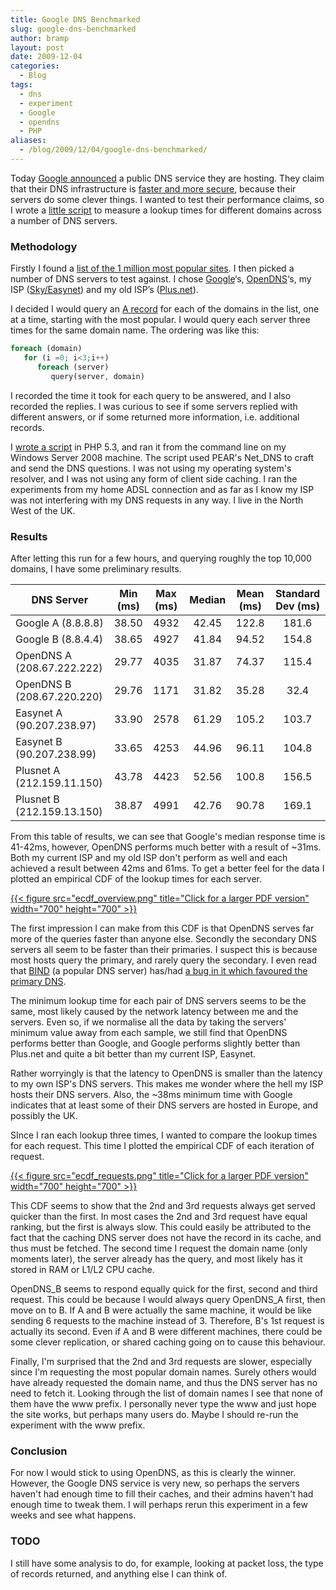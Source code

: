 ```yaml
---
title: Google DNS Benchmarked
slug: google-dns-benchmarked
author: bramp
layout: post
date: 2009-12-04
categories:
  - Blog
tags:
  - dns
  - experiment
  - Google
  - opendns
  - PHP
aliases:
  - /blog/2009/12/04/google-dns-benchmarked/
---
```

Today [Google announced][1] a public DNS service they are hosting. They claim that their DNS infrastructure is [faster and more secure][2], because their servers do some clever things. I wanted to test their performance claims, so I wrote a [little script][3] to measure a lookup times for different domains across a number of DNS servers.

### Methodology

Firstly I found a [list of the 1 million most popular sites][4]. I then picked a number of DNS servers to test against. I chose [Google][5]&#8216;s, [OpenDNS][6]&#8216;s, my ISP ([Sky/Easynet][7]) and my old ISP&#8217;s ([Plus.net][8]).

I decided I would query an [A record][9] for each of the domains in the list, one at a time, starting with the most popular. I would query each server three times for the same domain name. The ordering was like this:

```php
foreach (domain)
   for (i =0; i<3;i++)
      foreach (server)
         query(server, domain)
```

I recorded the time it took for each query to be answered, and I also recorded the replies. I was curious to see if some servers replied with different answers, or if some returned more information, i.e. additional records.

I [wrote a script][3] in PHP 5.3, and ran it from the command line on my Windows Server 2008 machine. The script used PEAR's Net_DNS to craft and send the DNS questions. I was not using my operating system's resolver, and I was not using any form of client side caching. I ran the experiments from my home ADSL connection and as far as I know my ISP was not interfering with my DNS requests in any way. I live in the North West of the UK.

### Results

After letting this run for a few hours, and querying roughly the top 10,000 domains, I have some preliminary results.

| DNS Server                 | Min (ms) | Max (ms) | Median | Mean (ms) | Standard Dev (ms) |
|----------------------------|:--------:|:--------:|:------:|:---------:|:-----------------:|
| Google A (8.8.8.8)         |   38.50  |   4932   |  42.45 |   122.8   |       181.6       |
| Google B (8.8.4.4)         |   38.65  |   4927   |  41.84 |   94.52   |       154.8       |
| OpenDNS A (208.67.222.222) |   29.77  |   4035   |  31.87 |   74.37   |       115.4       |
| OpenDNS B (208.67.220.220) |   29.76  |   1171   |  31.82 |   35.28   |        32.4       |
| Easynet A (90.207.238.97)  |   33.90  |   2578   |  61.29 |   105.2   |       103.7       |
| Easynet B (90.207.238.99)  |   33.65  |   4253   |  44.96 |   96.11   |       104.8       |
| Plusnet A (212.159.11.150) |   43.78  |   4423   |  52.56 |   100.8   |       156.5       |
| Plusnet B (212.159.13.150) |   38.87  |   4991   |  42.76 |   90.78   |       169.1       |

From this table of results, we can see that Google's median response time is 41-42ms, however, OpenDNS performs much better with a result of ~31ms. Both my current ISP and my old ISP don't perform as well and each achieved a result between 42ms and 61ms. To get a better feel for the data I plotted an empirical CDF of the lookup times for each server.

[{{< figure src="ecdf_overview.png" title="Click for a larger PDF version" width="700" height="700" >}}][12]

The first impression I can make from this CDF is that OpenDNS serves far more of the queries faster than anyone else. Secondly the secondary DNS servers all seem to be faster than their primaries. I suspect this is because most hosts query the primary, and rarely query the secondary. I even read that [BIND][10] (a popular DNS server) has/had [a bug in it which favoured the primary DNS][11]. 

The minimum lookup time for each pair of DNS servers seems to be the same, most likely caused by the network latency between me and the servers. Even so, if we normalise all the data by taking the servers' minimum value away from each sample, we still find that OpenDNS performs better than Google, and Google performs slightly better than Plus.net and quite a bit better than my current ISP, Easynet.

Rather worryingly is that the latency to OpenDNS is smaller than the latency to my own ISP's DNS servers. This makes me wonder where the hell my ISP hosts their DNS servers. Also, the ~38ms minimum time with Google indicates that at least some of their DNS servers are hosted in Europe, and possibly the UK.

SInce I ran each lookup three times, I wanted to compare the lookup times for each request. This time I plotted the empirical CDF of each iteration of request. 

[{{< figure src="ecdf_requests.png" title="Click for a larger PDF version" width="700" height="700" >}}][13]

This CDF seems to show that the 2nd and 3rd requests always get served quicker than the first. In most cases the 2nd and 3rd request have equal ranking, but the first is always slow. This could easily be attributed to the fact that the caching DNS server does not have the record in its cache, and thus must be fetched. The second time I request the domain name (only moments later), the server already has the query, and most likely has it stored in RAM or L1/L2 CPU cache. 

OpenDNS\_B seems to respond equally quick for the first, second and third request. This could be because I would always query OpenDNS\_A first, then move on to B. If A and B were actually the same machine, it would be like sending 6 requests to the machine instead of 3. Therefore, B's 1st request is actually its second. Even if A and B were different machines, there could be some clever replication, or shared caching going on to cause this behaviour.

Finally, I'm surprised that the 2nd and 3rd requests are slower, especially since I'm requesting the most popular domain names. Surely others would have already requested the domain name, and thus the DNS server has no need to fetch it. Looking through the list of domain names I see that none of them have the www prefix. I personally never type the www and just hope the site works, but perhaps many users do. Maybe I should re-run the experiment with the www prefix.

### Conclusion

For now I would stick to using OpenDNS, as this is clearly the winner. However, the Google DNS service is very new, so perhaps the servers haven't had enough time to fill their caches, and their admins haven't had enough time to tweak them. I will perhaps rerun this experiment in a few weeks and see what happens.

### TODO

I still have some analysis to do, for example, looking at packet loss, the type of records returned, and anything else I can think of.

 [1]: http://googleblog.blogspot.com/2009/12/introducing-google-public-dns.html
 [2]: http://code.google.com/speed/public-dns/docs/performance.html
 [3]: dns.php
 [4]: http://www.quantcast.com/top-sites-1
 [5]: http://code.google.com/speed/public-dns/
 [6]: http://www.opendns.com/
 [7]: http://broadband.sky.com/
 [8]: http://www.plus.net/
 [9]: http://en.wikipedia.org/wiki/List_of_DNS_record_types
 [10]: https://www.isc.org/software/bind
 [11]: http://homepages.tesco.net/J.deBoynePollard/FGA/dns-database-replication.html
 [12]: ecdf_overview.pdf
 [13]: ecdf_requests.pdf
